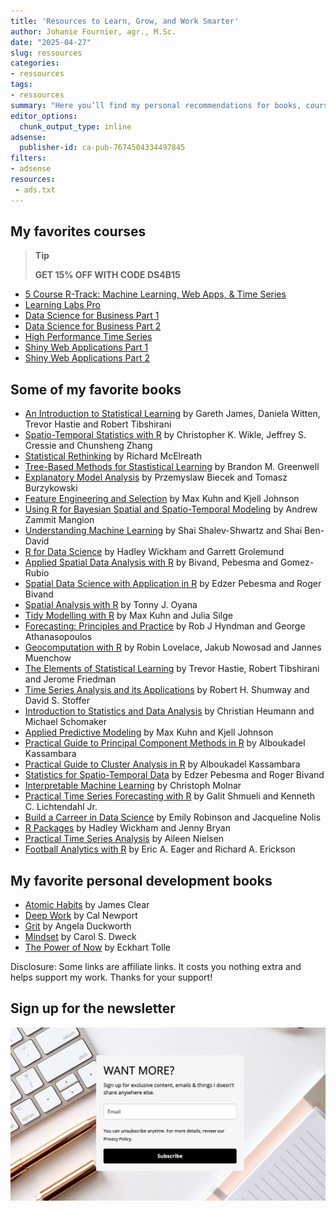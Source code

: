 ```yaml
---
title: 'Resources to Learn, Grow, and Work Smarter'
author: Johanie Fournier, agr., M.Sc.
date: "2025-04-27"
slug: ressources
categories:
- ressources
tags:
- ressources
summary: "Here you’ll find my personal recommendations for books, courses, and tools that have helped me learn R programming, grow my data science skills, and stay organized as a busy professional. Every resource listed here is something I truly use or trust. Some links are affiliate links, meaning I may earn a small commission at no extra cost to you. Thank you for supporting my work and learning journey! "
editor_options: 
  chunk_output_type: inline
adsense:
  publisher-id: ca-pub-7674504334497845
filters:
- adsense
resources:
 - ads.txt 
---
```


<script async src="https://pagead2.googlesyndication.com/pagead/js/adsbygoogle.js?client=ca-pub-7674504334497845" crossorigin="anonymous"></script>

## My favorites courses

> **Tip**
>
> **GET 15% OFF WITH CODE DS4B15**

-   [5 Course R-Track: Machine Learning, Web Apps, & Time Series](https://university.business-science.io/p/5-course-bundle-machine-learning-web-apps-time-series/?coupon_code=DS4B15&affcode=173166_sqpk4nck)
-   [Learning Labs Pro](https://university.business-science.io/p/learning-labs-pro/?coupon_code=DS4B15&affcode=173166_sqpk4nck)
-   [Data Science for Business Part 1](https://university.business-science.io/p/ds4b-101-r-business-analysis-r/?coupon_code=DS4B15&affcode=173166_sqpk4nck)
-   [Data Science for Business Part 2](https://university.business-science.io/p/hr201-using-machine-learning-h2o-lime-to-predict-employee-turnover/?coupon_code=DS4B15&affcode=173166_sqpk4nck)
-   [High Performance Time Series](https://university.business-science.io/p/ds4b-203-r-high-performance-time-series-forecasting/?coupon_code=DS4B15&affcode=173166_sqpk4nck)
-   [Shiny Web Applications Part 1](https://university.business-science.io/p/ds4b-102-r-shiny-web-application-business-level-1/?coupon_code=DS4B15&affcode=173166_sqpk4nck)
-   [Shiny Web Applications Part 2](https://university.business-science.io/p/expert-shiny-developer-with-aws-course-ds4b-202a-r/?coupon_code=DS4B15&affcode=173166_sqpk4nck)

## Some of my favorite books

-   [An Introduction to Statistical Learning](https://amzn.to/44JPTXZ) by Gareth James, Daniela Witten, Trevor Hastie and Robert Tibshirani
-   [Spatio-Temporal Statistics with R](https://amzn.to/3EIXBHl) by Christopher K. Wikle, Jeffrey S. Cressie and Chunsheng Zhang
-   [Statistical Rethinking](https://amzn.to/3RG5C2S) by Richard McElreath
-   [Tree-Based Methods for Stastistical Learning](https://amzn.to/4jYZmzn) by Brandon M. Greenwell
-   [Explanatory Model Analysis](https://amzn.to/4cSbSOs) by Przemyslaw Biecek and Tomasz Burzykowski
-   [Feature Engineering and Selection](https://amzn.to/44McRhb) by Max Kuhn and Kjell Johnson
-   [Using R for Bayesian Spatial and Spatio-Temporal Modeling](https://amzn.to/4ixVp3j) by Andrew Zammit Mangion
-   [Understanding Machine Learning](https://amzn.to/3SeYyu0) by Shai Shalev-Shwartz and Shai Ben-David
-   [R for Data Science](https://amzn.to/3RAZBo3) by Hadley Wickham and Garrett Grolemund
-   [Applied Spatial Data Analysis with R](https://amzn.to/3YgBGOw) by Bivand, Pebesma and Gomez-Rubio
-   [Spatial Data Science with Application in R](https://amzn.to/3GvVt6v) by Edzer Pebesma and Roger Bivand
-   [Spatial Analysis with R](https://amzn.to/3RDxSTD) by Tonny J. Oyana
-   [Tidy Modelling with R](https://amzn.to/3YSh6nA) by Max Kuhn and Julia Silge
-   [Forecasting: Principles and Practice](https://amzn.to/42URiIR) by Rob J Hyndman and George Athanasopoulos
-   [Geocomputation with R](https://amzn.to/3EDOSX2) by Robin Lovelace, Jakub Nowosad and Jannes Muenchow
-   [The Elements of Statistical Learning](https://amzn.to/4jSHYfm) by Trevor Hastie, Robert Tibshirani and Jerome Friedman
-   [Time Series Analysis and its Applications](https://amzn.to/4cOVz56) by Robert H. Shumway and David S. Stoffer
-   [Introduction to Statistics and Data Analysis](https://amzn.to/44eWFVI) by Christian Heumann and Michael Schomaker
-   [Applied Predictive Modeling](https://amzn.to/44eQYXJ) by Max Kuhn and Kjell Johnson
-   [Practical Guide to Principal Component Methods in R](https://amzn.to/3YjLEyD) by Alboukadel Kassambara
-   [Practical Guide to Cluster Analysis in R](https://amzn.to/3GwZ6sP) by Alboukadel Kassambara
-   [Statistics for Spatio-Temporal Data](https://amzn.to/42zDK6O) by Edzer Pebesma and Roger Bivand
-   [Interpretable Machine Learning](https://amzn.to/3GpmGYz) by Christoph Molnar
-   [Practical Time Series Forecasting with R](https://amzn.to/4lNEqga) by Galit Shmueli and Kenneth C. Lichtendahl Jr.
-   [Build a Carreer in Data Science](https://amzn.to/3ERVjWp) by Emily Robinson and Jacqueline Nolis
-   [R Packages](https://amzn.to/4iN1B7W) by Hadley Wickham and Jenny Bryan
-   [Practical Time Series Analysis](https://amzn.to/42LdViU) by Aileen Nielsen
-   [Football Analytics with R](https://amzn.to/4jypi51) by Eric A. Eager and Richard A. Erickson

## My favorite personal development books

-   [Atomic Habits](https://amzn.to/4iBUn6A) by James Clear
-   [Deep Work](https://amzn.to/3YlsQyR) by Cal Newport
-   [Grit](https://amzn.to/433DnkU) by Angela Duckworth
-   [Mindset](https://amzn.to/3S8hxGJ) by Carol S. Dweck
-   [The Power of Now](https://amzn.to/4cN234u) by Eckhart Tolle

Disclosure: Some links are affiliate links. It costs you nothing extra and helps support my work. Thanks for your support!

## Sign up for the newsletter

<a href = "https://dashboard.mailerlite.com/forms/1478852/152663752035010469/share"> ![](sign_up.png)
</a>

<br>
